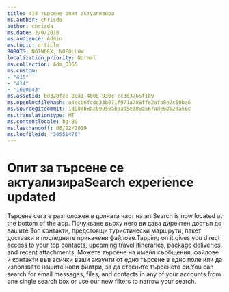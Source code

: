 ```yaml
---
title: 414 търсене опит актуализира
ms.author: chrisda
author: chrisda
ms.date: 2/9/2018
ms.audience: Admin
ms.topic: article
ROBOTS: NOINDEX, NOFOLLOW
localization_priority: Normal
ms.collection: Adm_O365
ms.custom:
- "415"
- "414"
- "1600043"
ms.assetid: bd328fee-8ea1-4b0b-930c-cc3d3765f1b9
ms.openlocfilehash: a4ecb6fcdd33b871f971a788ffe2afa8e7c50ba6
ms.sourcegitcommit: 1d98db8acb9959aba3b5e308a567ade6b62da56c
ms.translationtype: MT
ms.contentlocale: bg-BG
ms.lasthandoff: 08/22/2019
ms.locfileid: "36551476"
---
```

# <a name="search-experience-updated"></a><span data-ttu-id="dcf4c-102">Опит за търсене се актуализира</span><span class="sxs-lookup"><span data-stu-id="dcf4c-102">Search experience updated</span></span>

<span data-ttu-id="dcf4c-103">Търсене сега е разположен в долната част на ап.</span><span class="sxs-lookup"><span data-stu-id="dcf4c-103">Search is now located at the bottom of the app.</span></span> <span data-ttu-id="dcf4c-104">Почукване върху него ви дава директен достъп до вашите Топ контакти, предстоящи туристически маршрути, пакет доставки и последните прикачени файлове.</span><span class="sxs-lookup"><span data-stu-id="dcf4c-104">Tapping on it gives you direct access to your top contacts, upcoming travel itineraries, package deliveries, and recent attachments.</span></span> <span data-ttu-id="dcf4c-105">Можете търсене на имейл съобщения, файлове и контакти във всички ваши акаунти от едно търсене в едно поле или да използвате нашите нови филтри, за да стесните търсенето си.</span><span class="sxs-lookup"><span data-stu-id="dcf4c-105">You can search for email messages, files, and contacts in any of your accounts from one single search box or use our new filters to narrow your search.</span></span>
